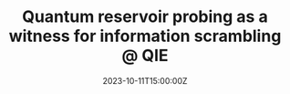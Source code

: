 ---
title: Quantum reservoir probing as a witness for information scrambling @ QIE

event: 1st International Workshop on Quantum Information Engineering (QIE2023)
event_url: https://groups.oist.jp/qist/1st-international-workshop-quantum-information-engineering-qie2023

location: Okinawa
summary: Oral talk / International conference

# Talk start and end times.
#   End time can optionally be hidden by prefixing the line with `#`.
date: '2023-10-11T15:00:00Z'
all_day: true


authors: [Kaito Kobayashi and Yukitoshi Motome]
tags: [Recent, Oral, International]

# Is this a featured talk? (true/false)
featured: false

---
